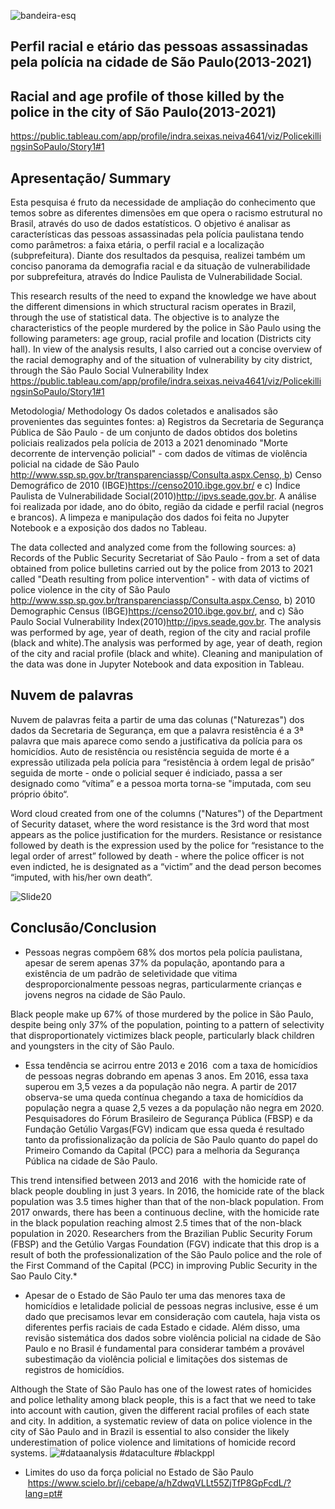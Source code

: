 ![bandeira-esq](https://user-images.githubusercontent.com/65928388/145327128-8095c195-e303-45ac-990e-a4b3b0ff3cb0.png)

## Perfil racial e etário das pessoas assassinadas pela polícia na cidade de São Paulo(2013-2021) 
## Racial and age profile of those killed by the police in the city of São Paulo(2013-2021)    
https://public.tableau.com/app/profile/indra.seixas.neiva4641/viz/PolicekillingsinSoPaulo/Story1#1


## Apresentação/ Summary
Esta pesquisa é fruto da necessidade de ampliação do conhecimento que temos sobre as diferentes dimensões em que opera o racismo estrutural no Brasil, através do uso de dados estatísticos. O objetivo é analisar as características das pessoas assassinadas pela polícia paulistana tendo como parâmetros: a faixa etária, o perfil racial e a localização (subprefeitura). Diante dos resultados da pesquisa, realizei também um conciso panorama da demografia racial e da situação de vulnerabilidade por subprefeitura, através do Índice Paulista de Vulnerabilidade Social.

This research results of the need to expand the knowledge we have about the different dimensions in which structural racism operates in Brazil, through the use of statistical data. The objective is to analyze the characteristics of the people murdered by the police in São Paulo using the following parameters: age group, racial profile and location (Districts city hall). In view of the analysis results, I also carried out a concise overview of the racial demography and of the situation of vulnerability by city district, through the São Paulo Social Vulnerability Index
https://public.tableau.com/app/profile/indra.seixas.neiva4641/viz/PolicekillingsinSoPaulo/Story1#1


Metodologia/ Methodology
Os dados coletados e analisados são provenientes das seguintes fontes: a) Registros da Secretaria de Segurança Pública de São Paulo - de um conjunto de dados obtidos dos boletins policiais realizados pela polícia de 2013 a 2021 denominado "Morte decorrente de intervenção policial" - com dados de vítimas de violência policial na cidade de São Paulo http://www.ssp.sp.gov.br/transparenciassp/Consulta.aspx.Censo, b) Censo Demográfico de 2010 (IBGE)https://censo2010.ibge.gov.br/ e c) Índice Paulista de Vulnerabilidade Social(2010)http://ipvs.seade.gov.br. A análise foi realizada por idade, ano do óbito, região da cidade e perfil racial (negros e brancos). A limpeza e manipulação dos dados foi feita no Jupyter Notebook e a exposição dos dados no Tableau.

The data collected and analyzed come from the following sources: a) Records of the Public Security Secretariat of São Paulo - from a set of data obtained from police bulletins carried out by the police from 2013 to 2021 called "Death resulting from police intervention" - with data of victims of police violence in the city of São Paulo http://www.ssp.sp.gov.br/transparenciassp/Consulta.aspx.Censo,
b) 2010 Demographic Census (IBGE)https://censo2010.ibge.gov.br/, and c) São Paulo Social Vulnerability Index(2010)http://ipvs.seade.gov.br. The analysis was performed by age, year of death, region of the city and racial profile (black and white).The analysis was performed by age, year of death, region of the city and racial profile (black and white). Cleaning and manipulation of the data was done in Jupyter Notebook and data exposition in Tableau.

## Nuvem de palavras

Nuvem de palavras feita a partir de uma das colunas ("Naturezas") dos dados da Secretaria de Segurança, em que a palavra resistência  é a 3ª palavra que mais aparece como sendo a justificativa da polícia para os homicídios. Auto de resistência ou resistência seguida de morte é a expressão utilizada pela polícia para “resistência à ordem legal de prisão” seguida de morte - onde o policial sequer é indiciado, passa a ser designado como “vítima” e a pessoa morta torna-se "imputada, com seu próprio óbito“.  

Word cloud created from one of the columns ("Natures") of  the Department of Security dataset, where the word resistance is the 3rd word that most appears  as the police justification for the murders. Resistance or resistance followed by death is the expression used by the police for “resistance to the legal order of arrest” followed by death - where the police officer is not even indicted, he is designated as a “victim” and the dead person becomes “imputed, with his/her own death“.

![Slide20](https://user-images.githubusercontent.com/65928388/147493888-71c9331c-e82e-47c2-a97b-d4a5aa24525a.PNG)


## Conclusão/Conclusion

- Pessoas negras compõem 68% dos mortos pela polícia paulistana, apesar de serem apenas 37% da população, apontando para  a existência de um padrão de seletividade que vitima desproporcionalmente pessoas negras, particularmente crianças e jovens negros na cidade de São Paulo.  

Black people make up 67% of those murdered by the police in São Paulo, despite being only 37% of the population, pointing to a pattern of selectivity that disproportionately victimizes black people, particularly black children and youngsters in the city of São Paulo.

- Essa tendência se acirrou entre 2013 e 2016  com a taxa de homicídios de pessoas negras dobrando em apenas 3 anos. Em 2016, essa taxa superou em 3,5 vezes a da população não negra. A partir de 2017 observa-se uma queda contínua chegando a taxa de homicídios da população negra a quase 2,5 vezes a da população não negra em 2020. Pesquisadores do Fórum Brasileiro de Segurança Pública (FBSP) e da Fundação Getúlio Vargas(FGV) indicam que essa queda é resultado tanto da profissionalização da polícia de São Paulo quanto do papel do Primeiro Comando da Capital (PCC) para a melhoria da Segurança Pública na cidade de São Paulo.

This trend intensified between 2013 and 2016  with the homicide rate of black people doubling in just 3 years. In 2016, the homicide rate of the black population was 3.5 times higher than that of the non-black population. From 2017 onwards, there has been a continuous decline, with the homicide rate in the black population reaching almost 2.5 times that of the non-black population in 2020. Researchers from the Brazilian Public Security Forum (FBSP) and the Getúlio Vargas Foundation (FGV) indicate that this drop is a result of both the professionalization of the São Paulo police and the role of the First Command of the Capital (PCC) in improving Public Security in the Sao Paulo City.* 

- Apesar de o Estado de São Paulo ter uma das menores taxa de homicídios e letalidade policial de pessoas negras inclusive, esse é um dado que precisamos levar em consideração com cautela, haja vista os diferentes perfis raciais de cada Estado e cidade. Além disso, uma revisão sistemática dos dados sobre violência policial na cidade de São Paulo e no Brasil é fundamental para considerar também a provável subestimação da violência policial e limitações dos sistemas de registros de homicídios. 

Although the State of São Paulo has one of the lowest rates of homicides and police lethality among black people, this is a fact that we need to take into account with caution, given the different racial profiles of each state and city. In addition, a systematic review of data on police violence in the city of São Paulo and in Brazil is essential to also consider the likely underestimation of police violence and limitations of homicide record systems.
![#dataanalysis #dataculture #blackppl](https://user-images.githubusercontent.com/65928388/147493994-3beb2c98-ca2f-4734-b7cd-37adc15deb13.png)


* Limites do uso da força policial no Estado de São Paulo
 https://www.scielo.br/j/cebape/a/hZdwqVLLt55ZjTfP8GpFcdL/?lang=pt#
